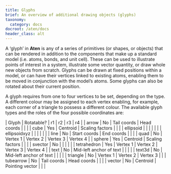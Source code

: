 ```yaml
---
title: Glyphs
brief: An overview of additional drawing objects (glyphs)
taxonomy:
  category: docs
docroot: /aten/docs
header_class: alt
---
```


A ‘glyph’ in **Aten** is any of a series of primitives (or shapes, or objects) that can be rendered in addition to the components that make up a standard model (i.e. atoms, bonds, and unit cell). These can be used to illustrate points of interest in a system, illustrate some vector quantity, or draw whole new objects from scratch. Glyphs can be drawn at fixed positions within a model, or can have their vertices linked to existing atoms, enabling them to be moved in conjunction with the model’s atoms. Some glyphs can also be rotated about their current position.

A glyph requires from one to four vertices to be set, depending on the type. A different colour may be assigned to each vertex enabling, for example, each corner of a triangle to possess a different colour. The available glyph types and the roles of the four possible coordinates are:


| Glyph | Rotatable?  | r1 | r2 | r3 | r4 |
| arrow | No | Tail coords | Head coords | | |
| cube | Yes | Centroid | Scaling factors | | |
| ellipsoid | | | | | |
| ellipsoidxyz | | | | | |
| line | No | Start coords | End coords | | |
| quad | No | Vertex 1 | Vertex 2 | Vertex 3 | Vertex 4 |
| sphere | Yes | Centroid | Scaling factors | | |
| svector | No | | | | |
| tetrahedron | Yes | Vertex 1 | Vertex 2 | Vertex 3 | Vertex 4 |
| text | No | Mid-left anchor of text | | | |
| text3d | No | Mid-left anchor of text | | | |
| triangle | No | Vertex 1 | Vertex 2 | Vertex 3 | |
| tubearrow | No | Tail coords | Head coords | | |
| vector | No | Centroid | Pointing vector | | |

